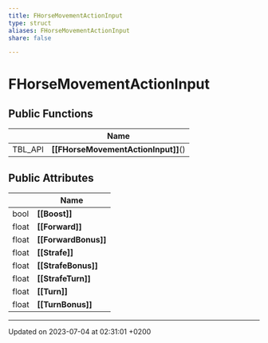 ```yaml
---
title: FHorseMovementActionInput
type: struct
aliases: FHorseMovementActionInput
share: false

---
```


# FHorseMovementActionInput





## Public Functions

|                | Name           |
| -------------- | -------------- |
| TBL_API | **[[FHorseMovementActionInput]]**() |

## Public Attributes

|                | Name           |
| -------------- | -------------- |
| bool | **[[Boost]]**  |
| float | **[[Forward]]**  |
| float | **[[ForwardBonus]]**  |
| float | **[[Strafe]]**  |
| float | **[[StrafeBonus]]**  |
| float | **[[StrafeTurn]]**  |
| float | **[[Turn]]**  |
| float | **[[TurnBonus]]**  |

-------------------------------

Updated on 2023-07-04 at 02:31:01 +0200